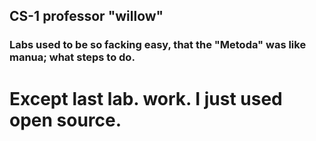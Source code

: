 ## CS-1 professor "willow"
### Labs used to be so facking easy, that the "Metoda" was like manua; what steps to do. 
# Except last lab. work. I just used open source. 
